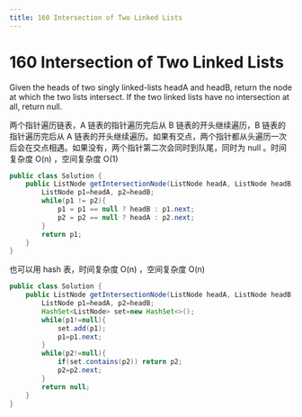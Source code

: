 ```yaml
---
title: 160 Intersection of Two Linked Lists
---
```


# 160 Intersection of Two Linked Lists

Given the heads of two singly linked-lists headA and headB, return the node at which the two lists intersect. If the two linked lists have no intersection at all, return null.

两个指针遍历链表，A 链表的指针遍历完后从 B 链表的开头继续遍历，B 链表的指针遍历完后从 A 链表的开头继续遍历。如果有交点，两个指针都从头遍历一次后会在交点相遇。如果没有，两个指针第二次会同时到队尾，同时为 null 。时间复杂度 O(n) ，空间复杂度 O(1)

```java
public class Solution {
    public ListNode getIntersectionNode(ListNode headA, ListNode headB) {
        ListNode p1=headA, p2=headB;
        while(p1 != p2){
            p1 = p1 == null ? headB : p1.next;
            p2 = p2 == null ? headA : p2.next;
        }
        return p1;
    }
}
```

也可以用 hash 表，时间复杂度 O(n) ，空间复杂度 O(n)

```java
public class Solution {
    public ListNode getIntersectionNode(ListNode headA, ListNode headB) {
        ListNode p1=headA, p2=headB;
        HashSet<ListNode> set=new HashSet<>();
        while(p1!=null){
            set.add(p1);
            p1=p1.next;
        }
        while(p2!=null){
            if(set.contains(p2)) return p2;
            p2=p2.next;
        }
        return null;
    }
}
```